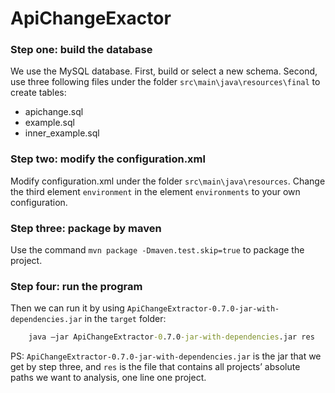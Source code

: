 ApiChangeExactor
===

### Step one: build the database
We use the MySQL database. First, build or select a new schema. Second, use three following files under the folder `src\main\java\resources\final` to create tables:
  * apichange.sql
  * example.sql
  * inner_example.sql

### Step two: modify the configuration.xml 
Modify configuration.xml under the folder `src\main\java\resources`. Change the third element `environment` in the element `environments` to your own configuration.
 

### Step three: package by maven
Use the command `mvn package -Dmaven.test.skip=true` to package the project.

### Step four: run the program
Then we can run it by using `ApiChangeExtractor-0.7.0-jar-with-dependencies.jar` in the `target` folder:
```cmd
    java –jar ApiChangeExtractor-0.7.0-jar-with-dependencies.jar res
```
PS: `ApiChangeExtractor-0.7.0-jar-with-dependencies.jar` is the jar that we get by step three, and `res` is the file that contains all projects’ absolute paths we want to analysis, one line one project.
